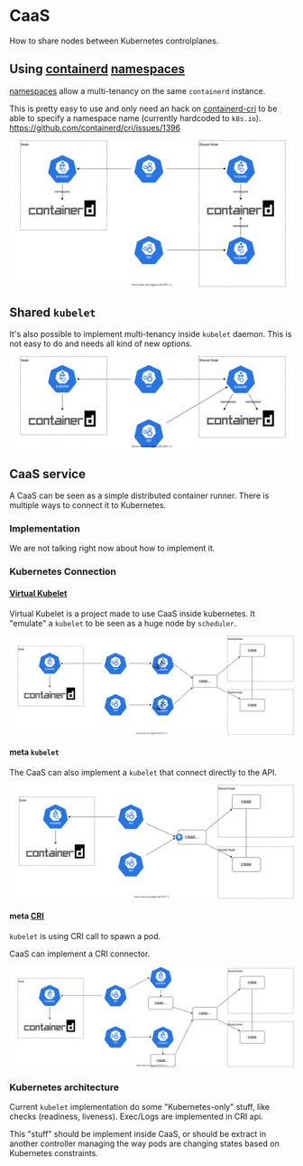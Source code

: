 # CaaS

How to share nodes between Kubernetes controlplanes.

## Using [containerd](containerd.io) [namespaces](https://github.com/containerd/containerd/blob/release/1.3/docs/namespaces.md)

[namespaces](https://github.com/containerd/containerd/blob/release/1.3/docs/namespaces.md) allow a multi-tenancy on the same `containerd` instance.

This is pretty easy to use and only need an hack on [containerd-cri](https://github.com/containerd/cri) to be able to specify a namespace name (currently hardcoded to `k8s.io`).
https://github.com/containerd/cri/issues/1396

![schema](statics/containerd_namespace.svg)

## Shared `kubelet`

It's also possible to implement multi-tenancy inside `kubelet` daemon.
This is not easy to do and needs all kind of new options.

![schema](statics/shared_kubelet.svg)

## CaaS service

A CaaS can be seen as a simple distributed container runner.
There is multiple ways to connect it to Kubernetes.

### Implementation

We are not talking right now about how to implement it.

### Kubernetes Connection

#### [Virtual Kubelet](https://virtual-kubelet.io/)

Virtual Kubelet is a project made to use CaaS inside kubernetes.
It "emulate" a `kubelet` to be seen as a huge node by `scheduler`.

![schema](statics/virtual-kubelet.svg)

#### meta `kubelet`

The CaaS can also implement a `kubelet` that connect directly to the API.

![schema](statics/meta_kubelet.svg)

#### meta [CRI](https://github.com/kubernetes/cri-api/)

`kubelet` is using CRI call to spawn a pod.

CaaS can implement a CRI connector.

![schema](statics/meta_cri.svg)

### Kubernetes architecture

Current `kubelet` implementation do some "Kubernetes-only" stuff, like checks (readiness, liveness).
Exec/Logs are implemented in CRI api.

This "stuff" should be implement inside CaaS, or should be extract in another controller managing the way pods are changing states based on Kubernetes constraints.
